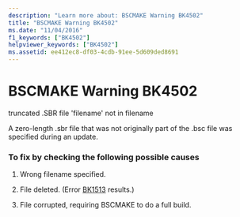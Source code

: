 ```yaml
---
description: "Learn more about: BSCMAKE Warning BK4502"
title: "BSCMAKE Warning BK4502"
ms.date: "11/04/2016"
f1_keywords: ["BK4502"]
helpviewer_keywords: ["BK4502"]
ms.assetid: ee412ec8-df03-4cdb-91ee-5d609ded8691
---
```

# BSCMAKE Warning BK4502

truncated .SBR file 'filename' not in filename

A zero-length .sbr file that was not originally part of the .bsc file was specified during an update.

### To fix by checking the following possible causes

1. Wrong filename specified.

1. File deleted. (Error [BK1513](../../error-messages/tool-errors/bscmake-error-bk1513.md) results.)

1. File corrupted, requiring BSCMAKE to do a full build.
